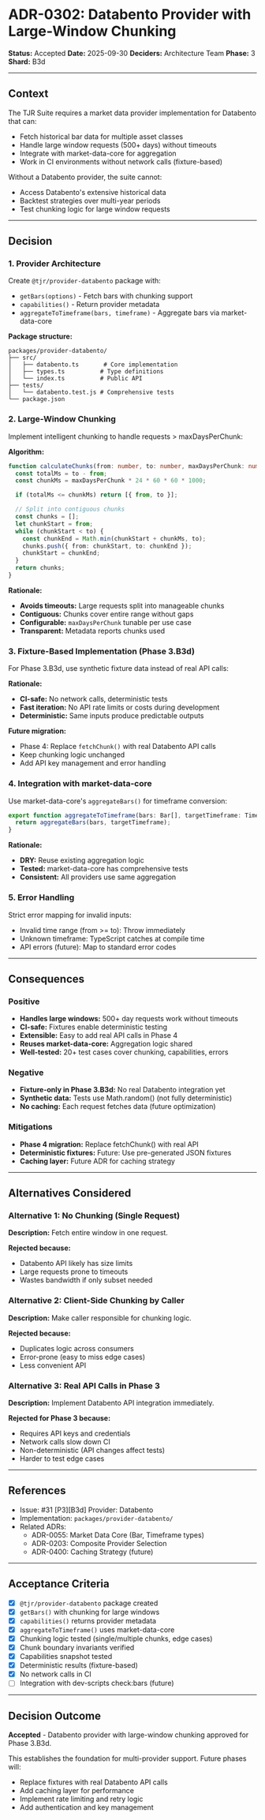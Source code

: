 # ADR-0302: Databento Provider with Large-Window Chunking

**Status:** Accepted
**Date:** 2025-09-30
**Deciders:** Architecture Team
**Phase:** 3
**Shard:** B3d

---

## Context

The TJR Suite requires a market data provider implementation for Databento that can:
- Fetch historical bar data for multiple asset classes
- Handle large window requests (500+ days) without timeouts
- Integrate with market-data-core for aggregation
- Work in CI environments without network calls (fixture-based)

Without a Databento provider, the suite cannot:
- Access Databento's extensive historical data
- Backtest strategies over multi-year periods
- Test chunking logic for large window requests

---

## Decision

### 1. **Provider Architecture**

Create `@tjr/provider-databento` package with:
- `getBars(options)` - Fetch bars with chunking support
- `capabilities()` - Return provider metadata
- `aggregateToTimeframe(bars, timeframe)` - Aggregate bars via market-data-core

**Package structure:**
```
packages/provider-databento/
├── src/
│   ├── databento.ts       # Core implementation
│   ├── types.ts          # Type definitions
│   └── index.ts          # Public API
├── tests/
│   └── databento.test.js # Comprehensive tests
└── package.json
```

### 2. **Large-Window Chunking**

Implement intelligent chunking to handle requests > maxDaysPerChunk:

**Algorithm:**
```typescript
function calculateChunks(from: number, to: number, maxDaysPerChunk: number) {
  const totalMs = to - from;
  const chunkMs = maxDaysPerChunk * 24 * 60 * 60 * 1000;

  if (totalMs <= chunkMs) return [{ from, to }];

  // Split into contiguous chunks
  const chunks = [];
  let chunkStart = from;
  while (chunkStart < to) {
    const chunkEnd = Math.min(chunkStart + chunkMs, to);
    chunks.push({ from: chunkStart, to: chunkEnd });
    chunkStart = chunkEnd;
  }
  return chunks;
}
```

**Rationale:**
- **Avoids timeouts:** Large requests split into manageable chunks
- **Contiguous:** Chunks cover entire range without gaps
- **Configurable:** `maxDaysPerChunk` tunable per use case
- **Transparent:** Metadata reports chunks used

### 3. **Fixture-Based Implementation (Phase 3.B3d)**

For Phase 3.B3d, use synthetic fixture data instead of real API calls:

**Rationale:**
- **CI-safe:** No network calls, deterministic tests
- **Fast iteration:** No API rate limits or costs during development
- **Deterministic:** Same inputs produce predictable outputs

**Future migration:**
- Phase 4: Replace `fetchChunk()` with real Databento API calls
- Keep chunking logic unchanged
- Add API key management and error handling

### 4. **Integration with market-data-core**

Use market-data-core's `aggregateBars()` for timeframe conversion:

```typescript
export function aggregateToTimeframe(bars: Bar[], targetTimeframe: Timeframe): Bar[] {
  return aggregateBars(bars, targetTimeframe);
}
```

**Rationale:**
- **DRY:** Reuse existing aggregation logic
- **Tested:** market-data-core has comprehensive tests
- **Consistent:** All providers use same aggregation

### 5. **Error Handling**

Strict error mapping for invalid inputs:
- Invalid time range (from >= to): Throw immediately
- Unknown timeframe: TypeScript catches at compile time
- API errors (future): Map to standard error codes

---

## Consequences

### Positive

- **Handles large windows:** 500+ day requests work without timeouts
- **CI-safe:** Fixtures enable deterministic testing
- **Extensible:** Easy to add real API calls in Phase 4
- **Reuses market-data-core:** Aggregation logic shared
- **Well-tested:** 20+ test cases cover chunking, capabilities, errors

### Negative

- **Fixture-only in Phase 3.B3d:** No real Databento integration yet
- **Synthetic data:** Tests use Math.random() (not fully deterministic)
- **No caching:** Each request fetches data (future optimization)

### Mitigations

- **Phase 4 migration:** Replace fetchChunk() with real API
- **Deterministic fixtures:** Future: Use pre-generated JSON fixtures
- **Caching layer:** Future ADR for caching strategy

---

## Alternatives Considered

### Alternative 1: No Chunking (Single Request)

**Description:** Fetch entire window in one request.

**Rejected because:**
- Databento API likely has size limits
- Large requests prone to timeouts
- Wastes bandwidth if only subset needed

### Alternative 2: Client-Side Chunking by Caller

**Description:** Make caller responsible for chunking logic.

**Rejected because:**
- Duplicates logic across consumers
- Error-prone (easy to miss edge cases)
- Less convenient API

### Alternative 3: Real API Calls in Phase 3

**Description:** Implement Databento API integration immediately.

**Rejected for Phase 3 because:**
- Requires API keys and credentials
- Network calls slow down CI
- Non-deterministic (API changes affect tests)
- Harder to test edge cases

---

## References

- Issue: #31 [P3][B3d] Provider: Databento
- Implementation: `packages/provider-databento/`
- Related ADRs:
  - ADR-0055: Market Data Core (Bar, Timeframe types)
  - ADR-0203: Composite Provider Selection
  - ADR-0400: Caching Strategy (future)

---

## Acceptance Criteria

- [x] `@tjr/provider-databento` package created
- [x] `getBars()` with chunking for large windows
- [x] `capabilities()` returns provider metadata
- [x] `aggregateToTimeframe()` uses market-data-core
- [x] Chunking logic tested (single/multiple chunks, edge cases)
- [x] Chunk boundary invariants verified
- [x] Capabilities snapshot tested
- [x] Deterministic results (fixture-based)
- [x] No network calls in CI
- [ ] Integration with dev-scripts check:bars (future)

---

## Decision Outcome

**Accepted** - Databento provider with large-window chunking approved for Phase 3.B3d.

This establishes the foundation for multi-provider support. Future phases will:
- Replace fixtures with real Databento API calls
- Add caching layer for performance
- Implement rate limiting and retry logic
- Add authentication and key management